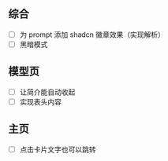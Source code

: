 ## 综合
- [ ] 为 prompt 添加 shadcn 徽章效果（实现解析）
- [ ] 黑暗模式

## 模型页
- [ ] 让简介能自动收起
- [ ] 实现表头内容

## 主页
- [ ] 点击卡片文字也可以跳转